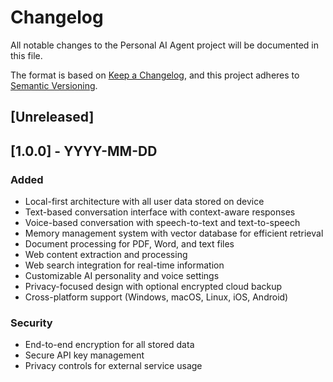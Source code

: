 # Changelog

All notable changes to the Personal AI Agent project will be documented in this file.

The format is based on [Keep a Changelog](https://keepachangelog.com/en/1.0.0/),
and this project adheres to [Semantic Versioning](https://semver.org/spec/v2.0.0.html).

## [Unreleased]

## [1.0.0] - YYYY-MM-DD

### Added
- Local-first architecture with all user data stored on device
- Text-based conversation interface with context-aware responses
- Voice-based conversation with speech-to-text and text-to-speech
- Memory management system with vector database for efficient retrieval
- Document processing for PDF, Word, and text files
- Web content extraction and processing
- Web search integration for real-time information
- Customizable AI personality and voice settings
- Privacy-focused design with optional encrypted cloud backup
- Cross-platform support (Windows, macOS, Linux, iOS, Android)

### Security
- End-to-end encryption for all stored data
- Secure API key management
- Privacy controls for external service usage